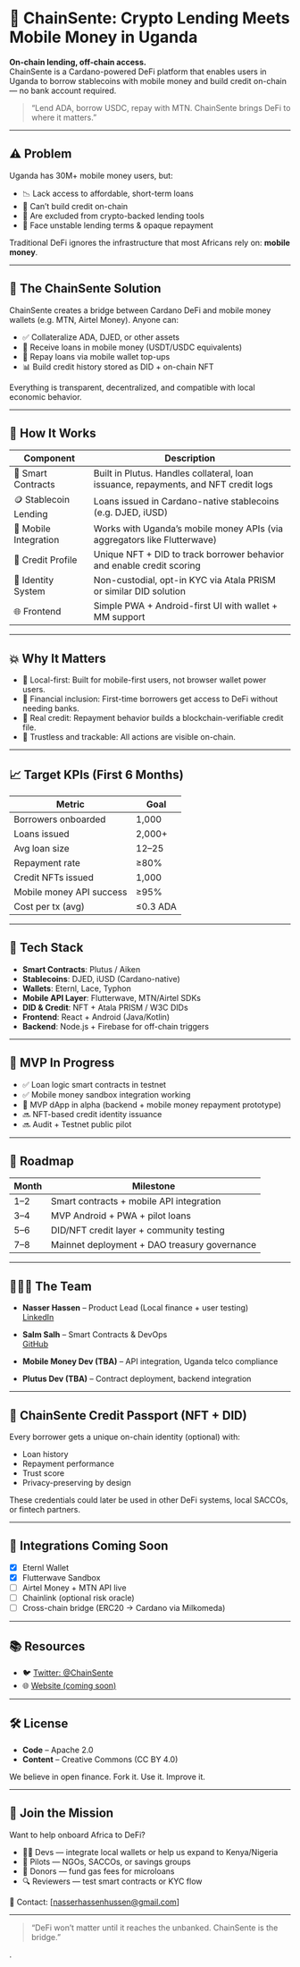 # 💸 ChainSente: Crypto Lending Meets Mobile Money in Uganda

**On-chain lending, off-chain access.**  
ChainSente is a Cardano-powered DeFi platform that enables users in Uganda to borrow stablecoins with mobile money and build credit on-chain — no bank account required.

> “Lend ADA, borrow USDC, repay with MTN. ChainSente brings DeFi to where it matters.”

---

## ⚠️ Problem

Uganda has 30M+ mobile money users, but:

- 📉 Lack access to affordable, short-term loans
- 🚫 Can’t build credit on-chain
- 🏦 Are excluded from crypto-backed lending tools
- 💱 Face unstable lending terms & opaque repayment

Traditional DeFi ignores the infrastructure that most Africans rely on: **mobile money**.

---

## 🧠 The ChainSente Solution

ChainSente creates a bridge between Cardano DeFi and mobile money wallets (e.g. MTN, Airtel Money). Anyone can:

- ✅ Collateralize ADA, DJED, or other assets
- 🔄 Receive loans in mobile money (USDT/USDC equivalents)
- 📱 Repay loans via mobile wallet top-ups
- 📊 Build credit history stored as DID + on-chain NFT

Everything is transparent, decentralized, and compatible with local economic behavior.

---

## 🔁 How It Works

| Component            | Description                                                                 |
|----------------------|-----------------------------------------------------------------------------|
| 🧱 Smart Contracts     | Built in Plutus. Handles collateral, loan issuance, repayments, and NFT credit logs |
| 🪙 Stablecoin Lending | Loans issued in Cardano-native stablecoins (e.g. DJED, iUSD)                |
| 📲 Mobile Integration | Works with Uganda’s mobile money APIs (via aggregators like Flutterwave)   |
| 🧾 Credit Profile     | Unique NFT + DID to track borrower behavior and enable credit scoring       |
| 🛂 Identity System     | Non-custodial, opt-in KYC via Atala PRISM or similar DID solution           |
| 🌐 Frontend           | Simple PWA + Android-first UI with wallet + MM support                     |

---

## 💥 Why It Matters

- 📍 Local-first: Built for mobile-first users, not browser wallet power users.
- 🏦 Financial inclusion: First-time borrowers get access to DeFi without needing banks.
- 💼 Real credit: Repayment behavior builds a blockchain-verifiable credit file.
- 🤝 Trustless and trackable: All actions are visible on-chain.

---

## 📈 Target KPIs (First 6 Months)

| Metric                        | Goal          |
|------------------------------|---------------|
| Borrowers onboarded          | 1,000          |
| Loans issued                 | 2,000+         |
| Avg loan size                | $12–$25        |
| Repayment rate               | ≥80%           |
| Credit NFTs issued           | 1,000          |
| Mobile money API success     | ≥95%           |
| Cost per tx (avg)            | ≤0.3 ADA       |

---

## 🔐 Tech Stack

- **Smart Contracts**: Plutus / Aiken
- **Stablecoins**: DJED, iUSD (Cardano-native)
- **Wallets**: Eternl, Lace, Typhon
- **Mobile API Layer**: Flutterwave, MTN/Airtel SDKs
- **DID & Credit**: NFT + Atala PRISM / W3C DIDs
- **Frontend**: React + Android (Java/Kotlin)
- **Backend**: Node.js + Firebase for off-chain triggers

---

## 🧪 MVP In Progress

- ✅ Loan logic smart contracts in testnet
- ✅ Mobile money sandbox integration working
- 🧪 MVP dApp in alpha (backend + mobile money repayment prototype)
- 🔜 NFT-based credit identity issuance
- 🔜 Audit + Testnet public pilot

---

## 🔄 Roadmap

| Month | Milestone                                             |
|-------|--------------------------------------------------------|
| 1–2   | Smart contracts + mobile API integration               |
| 3–4   | MVP Android + PWA + pilot loans                        |
| 5–6   | DID/NFT credit layer + community testing               |
| 7–8   | Mainnet deployment + DAO treasury governance           |

---

## 🧑‍🤝‍🧑 The Team

- **Nasser Hassen** – Product Lead (Local finance + user testing)  
  [LinkedIn](https://www.linkedin.com/in/nasser-hassen-6856502a5/)

- **Salm Salh** – Smart Contracts & DevOps  
  [GitHub](https://github.com/salmsam1)

- **Mobile Money Dev (TBA)** – API integration, Uganda telco compliance

- **Plutus Dev (TBA)** – Contract deployment, backend integration

---

## 🪪 ChainSente Credit Passport (NFT + DID)

Every borrower gets a unique on-chain identity (optional) with:

- Loan history
- Repayment performance
- Trust score
- Privacy-preserving by design

These credentials could later be used in other DeFi systems, local SACCOs, or fintech partners.

---

## 🔗 Integrations Coming Soon

- [x] Eternl Wallet
- [x] Flutterwave Sandbox
- [ ] Airtel Money + MTN API live
- [ ] Chainlink (optional risk oracle)
- [ ] Cross-chain bridge (ERC20 → Cardano via Milkomeda)

---

## 📚 Resources

- 🐦 [Twitter: @ChainSente](https://x.com/ChainSente)
- 🌐 [Website (coming soon)](https://chainsente.io)

---

## 🛠 License

- **Code** – Apache 2.0
- **Content** – Creative Commons (CC BY 4.0)

We believe in open finance. Fork it. Use it. Improve it.

---

## 👋 Join the Mission

Want to help onboard Africa to DeFi?

- 🧑‍🔧 Devs — integrate local wallets or help us expand to Kenya/Nigeria
- 🧪 Pilots — NGOs, SACCOs, or savings groups
- 💸 Donors — fund gas fees for microloans
- 🔍 Reviewers — test smart contracts or KYC flow

📧 Contact: [nasserhassenhussen@gmail.com]

---

> “DeFi won’t matter until it reaches the unbanked. ChainSente is the bridge.”

.
